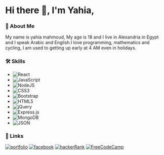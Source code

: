 # Hi there 👋, I'm Yahia,

### 🚀 About Me
My name is yahia mahmoud, My age is 18 and I live in Alexandria in Egypt and I speak Arabic and English.I love programming, mathematics and cycling, I am used to getting up early at 4 AM even in holidays.

### 🛠 Skills
* ![React](https://img.shields.io/badge/react-%2320232a.svg?style=for-the-badge&logo=react&logoColor=%2361DAFB)   
* ![JavaScript](https://img.shields.io/badge/javascript-%23323330.svg?style=for-the-badge&logo=javascript&logoColor=%23F7DF1E)   
* ![NodeJS](https://img.shields.io/badge/node.js-6DA55F?style=for-the-badge&logo=node.js&logoColor=white)
* ![CSS3](https://img.shields.io/badge/css3-%231572B6.svg?style=for-the-badge&logo=css3&logoColor=white)
* ![Bootstrap](https://img.shields.io/badge/bootstrap-%23563D7C.svg?style=for-the-badge&logo=bootstrap&logoColor=white)   
* ![HTML5](https://img.shields.io/badge/html5-%23E34F26.svg?style=for-the-badge&logo=html5&logoColor=white)  
* ![jQuery](https://img.shields.io/badge/jquery-%230769AD.svg?style=for-the-badge&logo=jquery&logoColor=white)
* ![Express.js](https://img.shields.io/badge/express.js-%23404d59.svg?style=for-the-badge&logo=express&logoColor=%2361DAFB) 
* ![MongoDB](https://img.shields.io/badge/MongoDB-%234ea94b.svg?style=for-the-badge&logo=mongodb&logoColor=white)
* ![JSON](https://img.shields.io/badge/json-%234ea94b.svg?style=for-the-badge&logo=json)

### 🔗 Links
[![portfolio](https://img.shields.io/badge/my_portfolio-000?style=for-the-badge&logo=ko-fi&logoColor=white)](https://yahia-mahmoud.vercel.app/)
[![facebook](https://img.shields.io/badge/facebook-0A66C2?style=for-the-badge&logo=facebook&logoColor=white)](https://www.facebook.com/yahia.mahmood.33)
[![hackerRank](https://img.shields.io/badge/hackerrank-1ba94c?style=for-the-badge&logo=hackerrank&logoColor=white)](https://www.hackerrank.com/yahiamahmood0123)
[![FreeCodeCamp](https://img.shields.io/badge/Freecodecamp-%23123.svg?&style=for-the-badge&logo=freecodecamp&logoColor=green)](https://www.freecodecamp.org/YahiaMahmoud)



